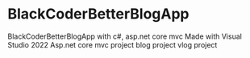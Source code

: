 # BlackCoderBetterBlogApp
BlackCoderBetterBlogApp with c#, asp.net core mvc 
Made with Visual Studio 2022 
Asp.net core mvc project 
blog project
vlog project
